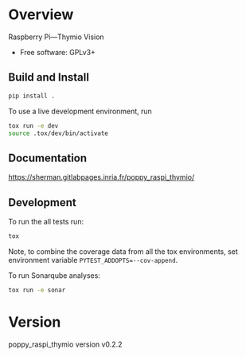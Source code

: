# Overview

Raspberry Pi—Thymio Vision

  - Free software: GPLv3+


## Build and Install

```sh
pip install .
```

To use a live development environment, run

```sh
tox run -e dev
source .tox/dev/bin/activate
```


## Documentation

 https://sherman.gitlabpages.inria.fr/poppy_raspi_thymio/


## Development

To run the all tests run:

```sh
tox
```

Note, to combine the coverage data from all the tox environments, set
environment variable `PYTEST_ADDOPTS=--cov-append`.

To run Sonarqube analyses:

```sh
tox run -e sonar
```


# Version

poppy_raspi_thymio version v0.2.2
